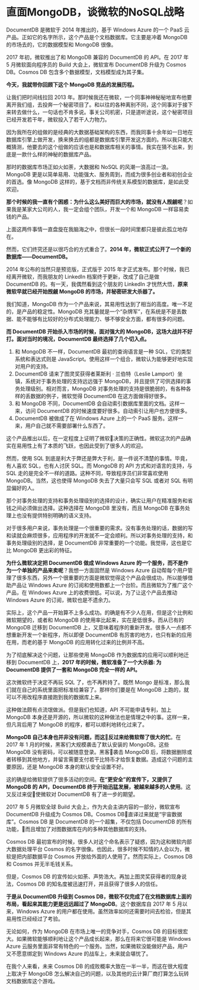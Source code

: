 

# 直面MongoDB，谈微软的NoSQL战略

DocumentDB 是微软于 2014 年推出的，基于 Windows Azure 的一个 PaaS 云产品。正如它的名字所示，这个产品是个文档数据库。它主要是冲着 MongoDB 的市场去的，它的数据模型和 MongoDB 很像。

2017 年初，微软推出了和 MongoDB 兼容的 DocumentDB 的 API。在 2017 年 5 月微软面向程序员的 Build 大会上，微软宣布 DocumentDB 升级为 Cosmos DB。Cosmos DB 包含多个数据模型，文档模型成为其子集。

**今天，我就带你回顾下这个 MongoDB 竞品的发展历程。**

让我们把时间线拉回 2013 年。那时候我还在微软，一个同事神神秘秘地宣布他要离开我们组，去投奔一个秘密项目了。和以往的各种离别不同，这个同事对于接下来转去做什么，一句话也不肯多说。事关公司机密，只是道听途说，这个秘密项目已经开发若干年，微软投入了若干人力物力。

因为我所在的组做的是经典的大数据基础架构的东西，而我同事十余年如一日地在数据库引擎上做开发，换来换去的组都是数据库引擎开发这方面的。所以我只能大概猜测，他要去的这个组做的应该也是和数据库相关的事情。我实在猜不出来，到底是一款什么样的神秘的数据库产品。

那时的数据库市场正如火如荼，大数据和 NoSQL 的风潮一浪高过一浪。MongoDB 更是以简单易用、功能强大、服务周到，而成为很多创业者和初创企业的首选。像 MongoDB 这样的，基于文档而非传统关系模型的数据库，是如此受欢迎。

**那个时候的我一直有个困惑：为什么这么美好而巨大的市场，就没有人觊觎呢**？如果我是某家大公司的人，我一定会组个团队，开发一个和 MongoDB 一样容易卖钱的产品。

上面这两件事情一直盘旋在我脑海之中，但很长一段时间里都只是彼此孤立地存在。

然而，它们终究还是以很巧合的方式重合了。**2014 年，微软正式公开了一个新的数据库——DocumentDB。**

2014 年公布的当然只是预览版，正式版于 2015 年才正式发布。那个时候，我已经离开微软，而我朋友的 LinkedIn 档案终于更新，改成了自己是做 DocumentDB 的。有一天，我偶然看到这个朋友的 LinkedIn 才恍然大悟，**原来微软早就已经开始觊觎 MongoDB 的市场，并秘密研发大杀器了。**

我们知道，MongoDB 作为一个产品来说，其易用性达到了相当的高度。唯一不足的，是产品的稳定性。MongoDB 充其量就是一个“杂牌军”，在系统是不是丢数据、能不能够有比较好的分布式处理能力、够不够安全方面，都有很多的问题。

**而 DocumentDB 开始杀入市场的时候，面对强大的 MongoDB，这场大战并不好打。面对当时的境况，DocumentDB 最终选择了几个切入点。**

1. 和 MongoDB 不一样，DocumentDB 最初的查询语言是一种 SQL，它的类型系统和表达式则是 JavaScript。使用这样一个组合，微软认为能够更好地实现对用户的支持。
2. DocumentDB 请来了图灵奖获得者莱斯利 · 兰伯特（Leslie Lamport）坐镇，系统对于事务处理的支持远远强于 MongoDB，并且提供了可供选择的事务处理级别。相对而言，MongoDB 对事务处理的支持是很脆弱的，有各种各样的丢数据的例子，微软觉得 DocumentDB 在这方面做得好很多。
3. 和 MongoDB 不同，DocumentDB 会自动索引数据库里面的文档。这样一来，访问 DocumentDB 的时候速度要好很多。自动索引让用户也方便很多。
4. DocumentDB 被做成了在 Windows Azure 上的一个 PaaS 服务。这样一来，用户自己就不需要部署什么东西了。

这个产品推出以后，在一定程度上证明了微软决策的正确性。微软这次的产品确实在易用性上有了本质的飞跃，也因此受到了很多人的欢迎。

然而，使用 SQL 到底是利大于弊还是弊大于利，是一件说不清楚的事情。毕竟，有人喜欢 SQL，也有人讨厌 SQL。而 MongoDB 的 API 方式和对语言的支持，与 SQL 走的是完全不一样的道路。这种不同，导致程序员们非常喜欢使用 MongoDB。当然，这也使得 MongoDB 失去了大量只会写 SQL 或者对 SQL 有明显偏好的人。

那个对事务处理的支持和事务处理级别的选择的设计，确实让用户在精准服务和省钱之间必须做出选择。这种选择在 MongoDB 里没有，而且 MongoDB 在事务处理上也没有提供特别明确的语义支持。

对于很多用户来说，事务处理是一个很重要的需求。没有事务处理的话，数据的写和读就会麻烦很多，应用程序的开发就不一定会顺利。所以对事务处理的支持，和事务处理级别的选择，是 DocumentDB 非常重要的一个功能。我觉得，这也是它比 MongoDB 更出彩的特征。

**为什么微软决定把 DocumentDB 做成 Windows Azure 的一个服务，而不是作为一个单独的产品来卖呢**？我想一方面固然是 Windows Azure 自动帮每个用户管理了很多东西，另外一个很重要的方面是微软觉得这个产品会很成功，所以能够借助产品让 Windows Azure 的订阅和使用数都上一个台阶。而且微软为了推广这个产品，在 Windows Azure 上的收费很低。可以说，为了让这个产品去推动 Windows Azure 的订阅，微软也是不遗余力。

实际上，这个产品一开始算不上多么成功。的确是有不少人在用，但是这个比例和微软期望的，或者和 MongoDB 的使用率比起来，实在是低很多。而从已有的 MongoDB 迁移到 DocumentDB 上，又意味着程序的重新开发。很多人一点都不想重新开发一个新程序，所以即便 DocumentDB 有厉害的地方，也只有新的应用在用，而老的基于 MongoDB 的应用转化过来的比例并不高。

为了彻底解决这个问题，让那些使用 MongoDB 作为数据库的应用可以顺利地迁移到 DocumentDB 上，**2017 年的时候，微软准备了一个大杀器: 为 DocumentDB 提供了一套和 MongoDB 完全一样的 API。**

这次微软终于决定不再玩 SQL 了，也不再矜持了。既然 Mongo 是标准，那么我们就在自己的系统里面把标准给兼容了。那样你们要是在 MongoDB 上跑的，就可以不用改程序直接跑到我的数据库上来。

这种做法颇有点流氓做派。但是我们也知道，API 不可能申请专利，加上 MongoDB 本身还是开源的，所以微软的这种做法也是情理之中的事。这样一来，但凡背后用了 MongoDB 的程序，都可以顺利地转化过来了。

**MongoDB 自己本身也并非没有问题，而这反过来给微软帮了很大的忙**。在 2017 年 1 月的时候，黑客们大规模袭击了默认安装的 MongoDB。这些 MongoDB 没有密码，可以被随意登录。黑客袭击 MongoDB 后，将数据删除或者转移到其他地方，并留言需要支付若干比特币才给恢复数据。造成这个问题的主要原因，还是 MongoDB 本身的默认安全设置不好。

这的确是给微软提供了很多活动的空间。**在“更安全”的宣传下，又提供了 MongoDB 的 API，DocumentDB 终于开始迅猛发展，被越来越多的人使用**。这又反过来促使微软对 DocumentDB 有了进一步的期望。

2017 年 5 月微软全球 Build 大会上，作为大会主讲内容的一部分，微软宣布 DocumentDB 升级成为 Cosmos DB。Cosmos DB直译过来就是“宇宙数据库”。Cosmos DB 是 DocumentDB 的一个超集，不仅包括 DocumentDB 的所有功能，而且增加了对图数据库在内的多种其他数据库的支持。

Cosmos DB 最初宣布的时候，很多人对这个命名表示了疑惑，因为这和微软内部大数据处理平台 Cosmos 的名字很像。也因此，很多时候不知情的人会以为，微软是把内部数据平台 Cosmos 开放给外面的人使用了。然而实际上，Cosmos DB 和 Cosmos 并无半毛钱关系。

但是，Cosmos DB 的宣传如火如荼、声势浩大。再加上图灵奖获得者的现身说法，Cosmos DB 的知名度被迅速打开，并且获得了很多人的信任。

**于是从 DocumentDB 升级到 Cosmos DB，微软不仅完成了在文档数据库上面的布局，看起来其能力更是远远超过了 MongoDB**。这个数据库自 2017 年 5 月以来，Windows Azure 的用户都在使用。虽然效率如何还需要时间去检验，但是其易用性已经经过了考验。

无论如何，作为 MongoDB 在市场上唯一的竞争对手，Cosmos DB 的目标很宏大。如果微软能够顺利地让这个产品成长起来，那么在将来它很可能是 Windows Azure 云服务里面非常有特色的一个服务。当然，如果微软没能做好产品，用户又不愿意绑定到 Windows Azure 的战车上，未来就会堪忧了。

在我个人来看，未来 Cosmos DB 的成败概率大致在一半一半，而这在很大程度上取决于 MongoDB 怎么解决自己的问题，以及其他的云计算厂商打算怎么玩转文档数据库这个游戏。














































